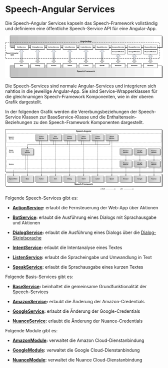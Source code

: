 # Speech-Angular Services

Die Speech-Angular Services kapseln das Speech-Framework vollständig und definieren eine öffentliche Speech-Service API für eine Angular-App.


![Service-Architektur](Service-1.gif)


Die Speech-Services sind normale Angular-Services und integrieren sich nahtlos in die jeweilige Angular-App. Sie sind Service-Wrapperklassen für die gleichnamigen Speech-Framework Komponenten, wie in der oberen Grafik dargestellt.

In der folgenden Grafik werden die Vererbungsbeziehungen der Speech-Service Klassen zur BaseService-Klasse und die Enthaltensein-Beziehungen zu den Speech-Framework Komponenten dargestellt.

![Service-Architektur](Service-2.gif)


Folgende Speech-Services gibt es:


* **[ActionService](./action/ActionService.md):** erlaubt die Fernsteuerung der Web-App über Aktionen

* **[BotService](./bot/BotService.md):** erlaubt die Ausführung eines Dialogs mit Sprachausgabe und Aktionen

* **[DialogService](./dialog/DialogService.md):** erlaubt die Ausführung eines Dialogs über die [Dialog-Skriptsprache](./bot/DialogScript.md)

* **[IntentService](./intent/IntentService.md):** erlaubt die Intentanalyse eines Textes

* **[ListenService](./listen/ListenService.md):** erlaubt die Spracheingabe und Umwandlung in Text

* **[SpeakService](./speak/SpeakService.md):** erlaubt die Sprachausgabe eines kurzen Textes


Folgende Basis-Services gibt es:


* **[BaseService](./base/BaseService.md):** beinhaltet die gemeinsame Grundfunktionalität der Speech-Services

* **[AmazonService](./amazon/AmazonService.md):** erlaubt die Änderung der Amazon-Credentials

* **[GoogleService](./google/GoogleService.md):** erlaubt die Änderung der Google-Credentials

* **[NuanceService](./nuance/NuanceService.md):** erlaubt die Änderung der Nuance-Credentials


Folgende Module gibt es:


* **[AmazonModule](./../cloud/amazon/Amazon.md):** verwaltet die Amazon Cloud-Dienstanbindung

* **[GoogleModule](./../cloud/google/Google.md):** verwaltet die Google Cloud-Dienstanbindung

* **[NuanceModule](./../cloud/nuance/Nuance.md):** verwaltet die Nuance Cloud-Dienstanbindung

